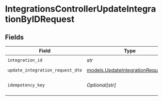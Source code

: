 # IntegrationsControllerUpdateIntegrationByIDRequest


## Fields

| Field                                                                          | Type                                                                           | Required                                                                       | Description                                                                    |
| ------------------------------------------------------------------------------ | ------------------------------------------------------------------------------ | ------------------------------------------------------------------------------ | ------------------------------------------------------------------------------ |
| `integration_id`                                                               | *str*                                                                          | :heavy_check_mark:                                                             | N/A                                                                            |
| `update_integration_request_dto`                                               | [models.UpdateIntegrationRequestDto](../models/updateintegrationrequestdto.md) | :heavy_check_mark:                                                             | N/A                                                                            |
| `idempotency_key`                                                              | *Optional[str]*                                                                | :heavy_minus_sign:                                                             | A header for idempotency purposes                                              |